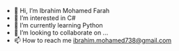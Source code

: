- 👋 Hi, I’m Ibrahim Mohamed Farah
- 👀 I’m interested in C# 
- 🌱 I’m currently learning Python
- 💞️ I’m looking to collaborate on ...
- 📫 How to reach me ibrahim.mohamed738@gmail.com

<!---
ibrahimmohamed738/ibrahimmohamed738 is a ✨ special ✨ repository because its `README.md` (this file) appears on your GitHub profile.
You can click the Preview link to take a look at your changes.
--->
